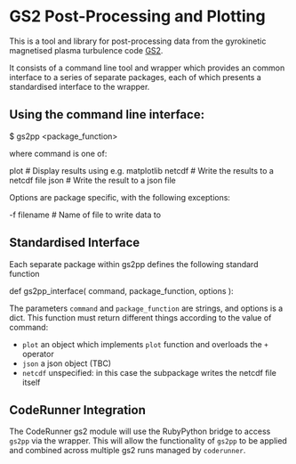 # GS2 Post-Processing and Plotting

This is a tool and library for post-processing data from the gyrokinetic magnetised plasma turbulence code [GS2](http://gyrokinetics.sourceforge.net).

It consists of a command line tool and wrapper which provides an common interface to a series of separate packages, each of which presents a standardised interface to the wrapper. 

## Using the command line interface:

   $ gs2pp <package> <command> <package_function> <options>
   
where command is one of:

   plot # Display results using e.g. matplotlib
   netcdf # Write the results to a netcdf file
   json # Write the result to a json file
   
Options are package specific, with the following exceptions:

   -f filename # Name of file to write data to
   

## Standardised Interface

Each separate package within gs2pp defines the following standard function

   def gs2pp_interface( command, package_function, options ):

The parameters `command` and `package_function` are strings, and options is a dict. This function must return different things according to the value of command:

- `plot` an object which implements `plot` function and overloads the `+` operator
- `json` a json object (TBC)
- `netcdf` unspecified: in this case the subpackage writes the netcdf file itself


## CodeRunner Integration

The CodeRunner gs2 module will use the RubyPython bridge to access `gs2pp` via the wrapper. This will allow the functionality of `gs2pp` to be applied and combined across multiple gs2 runs managed by `coderunner`.


